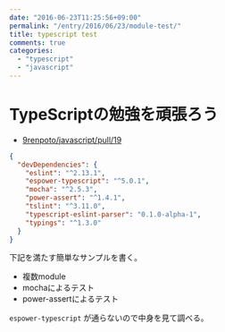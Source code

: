 ```yaml
---
date: "2016-06-23T11:25:56+09:00"
permalink: "/entry/2016/06/23/module-test/"
title: typescript test
comments: true
categories:
  - "typescript"
  - "javascript"
---
```

# TypeScriptの勉強を頑張ろう

- [9renpoto/javascript/pull/19](https://github.com/9renpoto/js/pull/19)

```json
{
  "devDependencies": {
    "eslint": "^2.13.1",
    "espower-typescript": "^5.0.1",
    "mocha": "^2.5.3",
    "power-assert": "^1.4.1",
    "tslint": "^3.11.0",
    "typescript-eslint-parser": "0.1.0-alpha-1",
    "typings": "^1.3.0"
  }
}
```

下記を満たす簡単なサンプルを書く。

- 複数module
- mochaによるテスト
- power-assertによるテスト

`espower-typescript` が通らないので中身を見て調べる。
